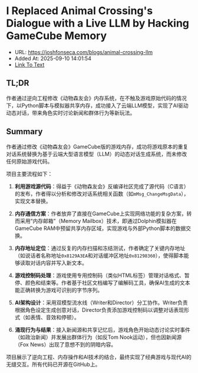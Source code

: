 # I Replaced Animal Crossing's Dialogue with a Live LLM by Hacking GameCube Memory
- URL: https://joshfonseca.com/blogs/animal-crossing-llm
- Added At: 2025-09-10 14:01:54
- [Link To Text](2025-09-10-i-replaced-animal-crossing's-dialogue-with-a-live-llm-by-hacking-gamecube-memory_raw.md)

## TL;DR
作者通过逆向工程修改《动物森友会》内存系统，在不触及游戏原始代码的情况下，以Python脚本与模拟器共享内存，成功接入了云端LLM模型，实现了AI驱动动态对话，带来角色实时讨论新闻和群体行为等新玩法。

## Summary
作者通过修改《动物森友会》GameCube版的游戏内存，成功将游戏原本的重复对话系统替换为基于云端大型语言模型（LLM）的动态对话生成系统，而未修改任何原始游戏代码。

项目主要流程如下：

1. **利用游戏源代码**：得益于《动物森友会》反编译社区完成了源代码（C语言）的发布，作者得以分析和修改对话系统相关函数（如`mMsg_ChangeMsgData`），实现文本替换。

2. **内存通信方案**：作者放弃了直接在GameCube上实现网络功能的复杂方案，转而采用“内存邮箱”（Memory Mailbox）技术，即通过Dolphin模拟器在GameCube RAM中预留共享内存区域，实现游戏与外部Python脚本的数据交换。

3. **内存地址定位**：通过反复的内存扫描和冻结测试，作者确定了关键内存地址（如说话者名称地址`0x8129A3EA`和对话缓冲区地址`0x81298360`），使得脚本能够读取对话内容并写入新文本。

4. **游戏控制码处理**：游戏使用专用控制码（类似HTML标签）管理对话格式、暂停、颜色和结束等。作者基于社区文档编写了编解码工具，确保AI生成的文本能正确转换为游戏可识别的字节序列。

5. **AI架构设计**：采用双模型流水线（Writer和Director）分工协作。Writer负责根据角色设定生成创意对话，Director负责添加游戏控制码以调整对话表现形式（如表情、音效和停顿）。

6. **涌现行为与结果**：接入新闻源和共享记忆后，游戏角色开始动态讨论实时事件（如政治新闻）并发展出群体行为（如反Tom Nook运动），但也因新闻源（Fox News）出现了意想不到的阴暗内容。

项目展示了逆向工程、内存操作和AI技术的结合，最终实现了经典游戏与现代AI的无缝交互。所有代码已开源在GitHub上。
